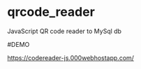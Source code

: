 # qrcode_reader

JavaScript QR code reader to MySql db


#DEMO

https://codereader-js.000webhostapp.com/
